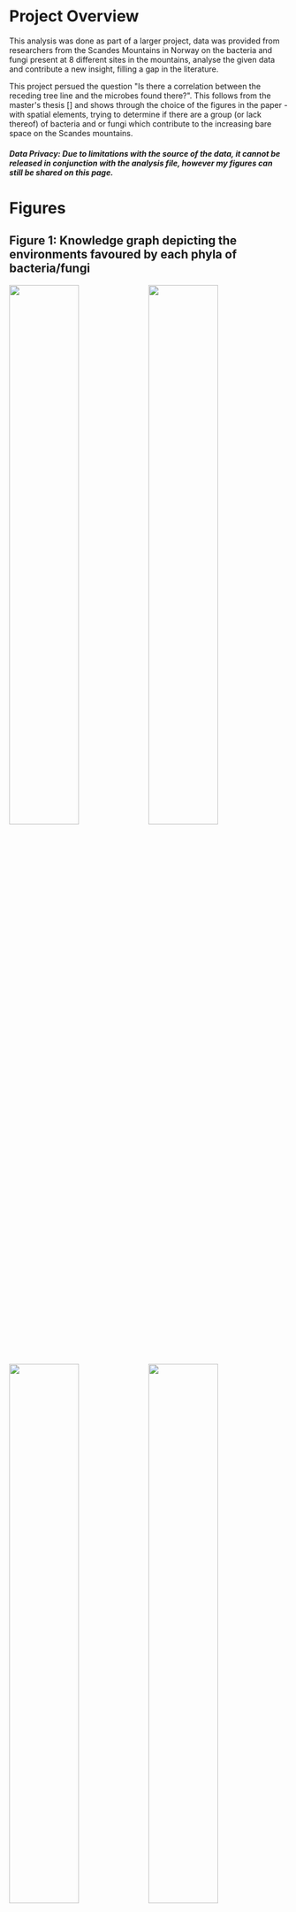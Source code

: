 # Project Overview
This analysis was done as part of a larger project, data was provided from researchers from the Scandes Mountains in Norway on the bacteria and fungi present at 8 different sites in the mountains, analyse the given data and contribute a new insight, filling a gap in the literature.

This project persued the question "Is there a correlation between the receding tree line and the microbes found there?". This follows from the master's thesis [] and shows through the choice of the figures in the paper - with spatial elements, trying to determine if there are a group (or lack thereof) of bacteria and or fungi which contribute to the increasing bare space on the Scandes mountains.

##### _Data Privacy: Due to limitations with the source of the data, it cannot be released in conjunction with the analysis file, however my figures can still be shared on this page._

# Figures

## Figure 1: Knowledge graph depicting the environments favoured by each phyla of bacteria/fungi
<img src="https://github.com/user-attachments/assets/449b5c32-93a3-4626-857e-cb44150d1574" width="50%" height="50%"><img src="https://github.com/user-attachments/assets/c910eb4b-39b3-4d24-a4f5-50b80366909a" width="50%" height="50%">
<img src="https://github.com/user-attachments/assets/14a489ee-baea-435b-93ae-cc3aae3a629c" width="50%" height="50%"><img src="https://github.com/user-attachments/assets/6bcb54d8-9700-4148-bbae-0e59fa4d3bc1" width="50%" height="50%">

The graph shows three vertical lines, which align with the elevational trend for these sites; the from left to right the sites increase in elevation. The closer a phylum node to a location node, the greater the count found there, the highlighted edges show a phylum's strongest connection to a site. The top row of graphs is the bacteria phyla, with the left image displaying all of the phyla in the study. The right image has had all of the central phyla removed from the graph, to highlight the 'outliers', and persue scientific literature on these bacteria and their potential effect on the treeline.

The motivation for this figure was to capture all of the data's elements into one. A PCA would have only covered the temperature and precipitation within the data, missing the elevation. The PCA also would have been unstructured whereas this graph has edges between the nodes, making the connection clear between a site and its constituent microbes.

## Figure 2: Boxplot of shannon index vs. the site conditions
<img src="https://github.com/user-attachments/assets/be893bef-8c29-493a-b887-b0410ebbcf5c" width="50%" height="50%"><img src="https://github.com/user-attachments/assets/f105f6e6-8caf-456d-85d0-8c34381631c9" width="50%" height="50%">

These graphs show the previous figure's information more statistically, with mean, median and range. This highlights whether there is any significant statistical relationship between the Shannon diversity index to the temperature and the precipitiation of the sites. After ANOVA testing, there were a few significant relationships, these could then be evaluated with further testing within the data.


## Figure 3: Acutal vs. predicted bacteria abundance
<img src="https://github.com/user-attachments/assets/db4a3997-8f3a-47ab-9f76-ff4cc93ad671" width="50%" height="50%"><img src="https://github.com/user-attachments/assets/75f288fa-2bc2-4bb3-9012-b65775d9f7d0" width="50%" height="50%">
<img src="https://github.com/user-attachments/assets/79091112-0cd5-4efb-b038-e64c8a926ef1" width="50%" height="50%"><img src="https://github.com/user-attachments/assets/0cf4dee2-72c7-4624-bd2a-a3c6e242a114" width="50%" height="50%">

This graph shows whether there actually is a relationship between the temperature and precipitation of a site and the microbes found at it - these four bacteria were selected due to their high statistical significance. These showed promise toward the conclusion in [1], where it was stated that there is a relationship between the 

### Conclusion
Since this project spanned 2 months and only used research from others it cannot be said for certain whether these microbes contribute to the tree line in Norway, however there are grounds for further study into this theory.


## References
[1]
